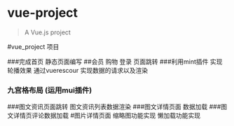 # vue-project

> A Vue.js project



#vue_project 项目

###完成首页 静态页面编写
##会员 购物 登录 页面跳转
###利用mint插件 实现轮播效果 通过vuerescour 实现数据的请求以及渲染
### 九宫格布局 (运用mui插件) 
###图文资讯页面跳转 图文资讯列表数据渲染
###图文详情页面 数据加载 
###图文详情页评论数据加载
#图片详情页面  缩略图功能实现  懒加载功能实现




